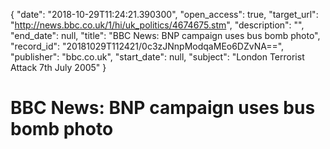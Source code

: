 {
  "date": "2018-10-29T11:24:21.390300", 
  "open_access": true, 
  "target_url": "http://news.bbc.co.uk/1/hi/uk_politics/4674675.stm", 
  "description": "", 
  "end_date": null, 
  "title": "BBC News: BNP campaign uses bus bomb photo", 
  "record_id": "20181029T112421/0c3zJNnpModqaMEo6DZvNA==", 
  "publisher": "bbc.co.uk", 
  "start_date": null, 
  "subject": "London Terrorist Attack 7th July 2005"
}

# BBC News: BNP campaign uses bus bomb photo

